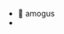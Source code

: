 - 👋 amogus
- 
<!---
NathansGit/NathansGit is a ✨ special ✨ repository because its `README.md` (this file) appears on your GitHub profile.
You can click the Preview link to take a look at your changes.
--->
